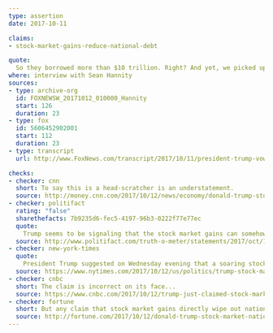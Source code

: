 ```yaml
---
type: assertion
date: 2017-10-11

claims:
- stock-market-gains-reduce-national-debt

quote:
  So they borrowed more than $10 trillion. Right? And yet, we picked up $5.2 trillion just in the stock market. Possibly picked up the whole thing in terms of the first nine months. In terms of value. So, you could say in one sense, we are really increasing values and may be in the sense, we are reducing debt. But we are very honored by it and we are very, very happy by what's happening on Wall Street.
where: interview with Sean Hannity
sources:
- type: archive-org
  id: FOXNEWSW_20171012_010000_Hannity
  start: 126
  duration: 23
- type: fox
  id: 5606452902001
  start: 112
  duration: 23
- type: transcript
  url: http://www.FoxNews.com/transcript/2017/10/11/president-trump-vows-largest-tax-cut-in-history-this-country.html

checks:
- checker: cnn
  short: To say this is a head-scratcher is an understatement.
  source: http://money.cnn.com/2017/10/12/news/economy/donald-trump-stock-market-national-debt/index.html
- checker: politifact
  rating: "false"
  sharethefacts: 7b9235d6-fec5-4197-96b3-0222f77e77ec
  quote:
    Trump seems to be signaling that the stock market gains can somehow be applied to paying down the debt. That’s not the case -- gains from a bull market accrue to stockholders, and the government doesn’t get its fractional cut until the assets are sold and taxed, if they ever are.
  source: http://www.politifact.com/truth-o-meter/statements/2017/oct/12/donald-trump/donald-trumps-misleading-linkage-between-stock-gai/
- checker: new-york-times
  quote:
    President Trump suggested on Wednesday evening that a soaring stock market might be “in a sense” reducing the national debt, a statement that is not true, in any sense.
  source: https://www.nytimes.com/2017/10/12/us/politics/trump-stock-market-national-debt-fact-check.html
- checker: cnbc
  short: The claim is incorrect on its face...
  source: https://www.cnbc.com/2017/10/12/trump-just-claimed-stock-market-gains-actually-offset-national-debt.html
- checker: fortune
  short: But any claim that stock market gains directly wipe out national debt is simply inaccurate.
  source: http://fortune.com/2017/10/12/donald-trump-stock-market-national-debt-fact-check/
---
```

